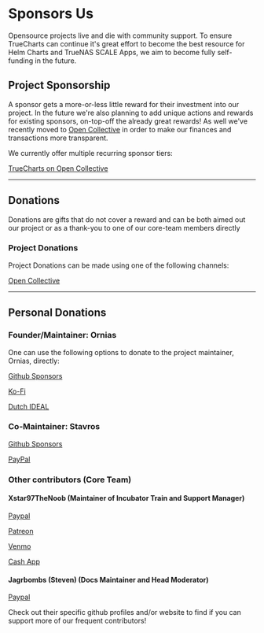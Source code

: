 # Sponsors Us

Opensource projects live and die with community support. To ensure TrueCharts can continue it's great effort to become the best resource for Helm Charts and TrueNAS SCALE Apps, we aim to become fully self-funding in the future.

## Project Sponsorship

A sponsor gets a more-or-less little reward for their investment into our project. In the future we're also planning to add unique actions and rewards for existing sponsors, on-top-off the already great rewards! As well we've recently moved to [Open Collective](https://opencollective.com/truecharts) in order to make our finances and transactions more transparent.

We currently offer multiple recurring sponsor tiers:

[TrueCharts on Open Collective](https://patreon.com/truecharts)

-----

## Donations

Donations are gifts that do not cover a reward and can be both aimed out our project or as a thank-you to one of our core-team members directly

### Project Donations

Project Donations can be made using one of the following channels:

[Open Collective](https://patreon.com/truecharts)

---

## Personal Donations

### Founder/Maintainer: Ornias

One can use the following options to donate to the project maintainer, Ornias, directly:

[Github Sponsors](https://github.com/sponsors/Ornias1993)

[Ko-Fi](https://ko-fi.com/ornias)

[Dutch IDEAL](https://bunq.me/ornias)


### Co-Maintainer: Stavros

[Github Sponsors](https://github.com/stavros-k)

[PayPal](https://www.paypal.com/donate?hosted_button_id=FAC92A294YPRS)

### Other contributors (Core Team)

#### Xstar97TheNoob (Maintainer of Incubator Train and Support Manager)

[Paypal](https://s.xstar97thenoob.com/paypal)

[Patreon](https://www.patreon.com/Xstar97TheNoob)

[Venmo](https://account.venmo.com/u/xstar97thenoob)

[Cash App](https://cash.app/$Xstar97TheNoob)

#### Jagrbombs (Steven) (Docs Maintainer and Head Moderator)

[Paypal](https://paypal.me/stevenmcelligott)

Check out their specific github profiles and/or website to find if you can support more of our frequent contributors!
